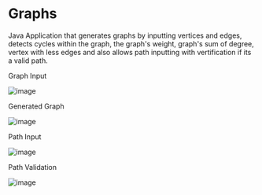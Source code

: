 # Graphs
Java Application that generates graphs by inputting vertices and edges, detects cycles within the graph, the graph's weight, graph's sum of degree, vertex with less edges and
also allows path inputting with vertification if its a valid path.

Graph Input

![image](https://user-images.githubusercontent.com/47042092/137041729-d140e7df-951f-4058-95db-89510a404056.png)

Generated Graph

![image](https://user-images.githubusercontent.com/47042092/137041833-64ce3a44-0e62-4107-af41-3014edaaf536.png)


Path Input

![image](https://user-images.githubusercontent.com/47042092/137041872-045a4dbe-c885-4f14-97ad-5ca3dc15436c.png)

Path Validation

![image](https://user-images.githubusercontent.com/47042092/137041902-50d34324-3ee1-4c90-8fc1-1e3fa80eaf4b.png)

